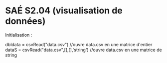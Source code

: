 # SAÉ S2.04 (visualisation de données)

Initialisation :

dbldata = csvRead("data.csv")                         //ouvre data.csv en une matrice d'entier
dataS = csvRead("data.csv",[],[],'string')            //ouvre data.csv en une matrice de string

                                
					                                












